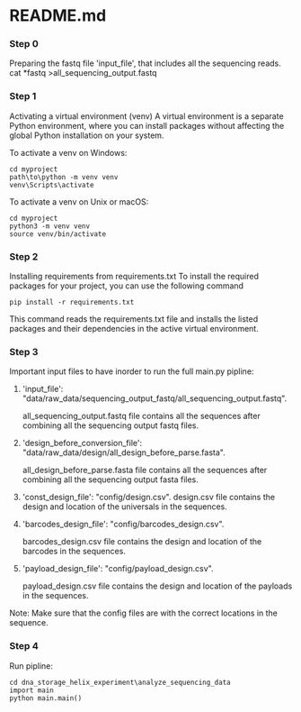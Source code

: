 # README.md
### Step 0

Preparing the fastq file 'input_file', that includes all the sequencing reads. 
cat *fastq >all_sequencing_output.fastq


### Step 1
Activating a virtual environment (venv)
A virtual environment is a separate Python environment, where you can install packages without affecting the global Python installation on your system.

To activate a venv on Windows:

```
cd myproject
path\to\python -m venv venv
venv\Scripts\activate
```

To activate a venv on Unix or macOS:
```
cd myproject
python3 -m venv venv
source venv/bin/activate
```

### Step 2
Installing requirements from requirements.txt
To install the required packages for your project, you can use the following command

```
pip install -r requirements.txt
```
This command reads the requirements.txt file and installs the listed packages and their dependencies in the active virtual environment.


### Step 3

Important input files to have inorder to run the full main.py pipline:
1. 'input_file': "data/raw_data/sequencing_output_fastq/all_sequencing_output.fastq".
   
   all_sequencing_output.fastq file contains all the sequences after combining all the sequencing output fastq files.  
2. 'design_before_conversion_file': "data/raw_data/design/all_design_before_parse.fasta".
   
   all_design_before_parse.fasta file contains all the sequences after combining all the sequencing output fasta files. 
3. 'const_design_file': "config/design.csv".
   design.csv file contains the design and location of the universals in the sequences.
4. 'barcodes_design_file': "config/barcodes_design.csv".

   barcodes_design.csv file contains the design and location of the barcodes in the sequences.
5. 'payload_design_file': "config/payload_design.csv".

   payload_design.csv file contains the design and location of the payloads in the sequences.

Note:
Make sure that the config files are with the correct locations in the sequence.

### Step 4
Run pipline:
```
cd dna_storage_helix_experiment\analyze_sequencing_data
import main
python main.main()
```